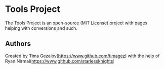 # Tools Project

The Tools Project is an open-source (MIT License) project with pages helping with conversions and such.

## Authors

Created by Tima Gezalov(https://www.github.com/timagez) with the help of Ryan Nirmal(https://www.github.com/starlessknights)
